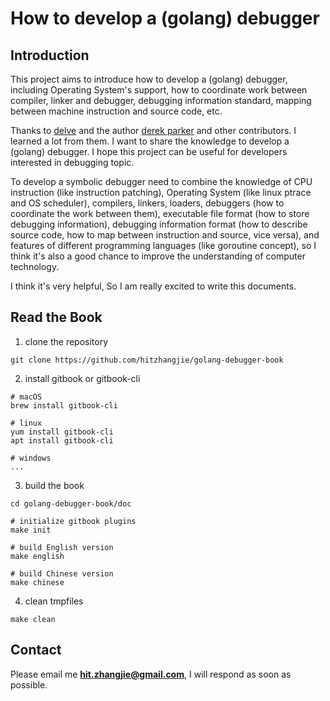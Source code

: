 # How to develop a (golang) debugger

## Introduction

This project aims to introduce how to develop a (golang) debugger, including Operating System's support, how to coordinate work between compiler, linker and debugger, debugging information standard, mapping between machine instruction and source code, etc. 

Thanks to [delve](github.com/go-delve/delve) and the author [derek parker](https://twitter.com/derkthedaring?lang=en) and other contributors. I learned a lot from them. I want to share the knowledge to develop a (golang) debugger. I hope this project can be useful for developers interested in debugging topic.

To develop a symbolic debugger need to combine the knowledge of CPU instruction (like instruction patching), Operating System (like linux ptrace and OS scheduler), compilers, linkers, loaders, debuggers (how to coordinate the work between them), executable file format (how to store debugging information), debugging information format (how to describe source code, how to map between instruction and source, vice versa), and features of different programming languages (like goroutine concept), so I think it's also a good chance to improve the understanding of computer technology.

I think it's very helpful, So I am really excited to write this documents.

## Read the Book

1. clone the repository
```
git clone https://github.com/hitzhangjie/golang-debugger-book
```

2. install gitbook or gitbook-cli
```
# macOS
brew install gitbook-cli

# linux
yum install gitbook-cli
apt install gitbook-cli

# windows
...
```

3. build the book
```
cd golang-debugger-book/doc

# initialize gitbook plugins
make init 

# build English version
make english

# build Chinese version
make chinese

```

4. clean tmpfiles
```
make clean
```

## Contact

Please email me **hit.zhangjie@gmail.com**, I will respond as soon as possible.

